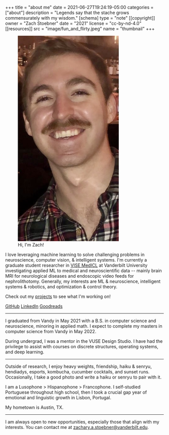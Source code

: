 +++
title = "about me"
date = 2021-06-27T19:24:19-05:00
categories = ["about"]
description = "Legends say that the stache grows commensurately with my wisdom."
[schema]
 type = "note"
[[copyright]]
  owner = "Zach Stoebner"
  date = "2021"
  license = "cc-by-nd-4.0"
[[resources]]
  src = "image/fun_and_flirty.jpeg"
  name = "thumbnail"
+++

<figure>
<img src="image/fun_and_flirty.jpeg" alt="legends say that the stache is commensurate to my wisdom" style="height:500px width:200px;" /> 
<figcaption>Hi, I'm Zach!</figcaption>
</figure>

I love leveraging machine learning to solve challenging problems in neuroscience, computer vision, & intelligent systems. I'm currently a graduate student researcher in [VISE MedICL](https://www.vanderbilt.edu/vise/visepeople/zachary-stoebner/) at Vanderbilt University investigating applied ML to medical and neuroscientific data -- mainly brain MRI for neurological diseases and endoscopic video feeds for nephrolithotomy. Generally, my interests are ML & neuroscience, intelligent systems & robotics, and optimization & control theory. 

Check out my [projects](/projects/) to see what I'm working on!

[GitHub](https://github.com/zstoebs)
[LinkedIn](https://www.linkedin.com/in/zstoebs/)
[Goodreads](https://www.goodreads.com/user/show/99553326-zachary-stoebner)

<!--more-->

---

I graduated from Vandy in May 2021 with a B.S. in computer science and neuroscience, minoring in applied math. I expect to complete my masters in computer science from Vandy in May 2022.

During undergrad, I was a mentor in the VUSE Design Studio. I have had the privilege to assist with courses on discrete structures, operating systems, and deep learning. 

---

Outside of research, I enjoy heavy weights, friendship, haiku & senryu, hendiadys, esports, kombucha, cucumber cocktails, and sunset runs. Occasionally, I take a good photo and write a haiku or senryu to pair with it.  

I am a Lusophone > Hispanophone > Francophone. I self-studied Portuguese throughout high school, then I took a crucial gap year of emotional and linguistic growth in Lisbon, Portugal. 

My hometown is Austin, TX. 

---

I am always open to new opportunities, especially those that align with my interests. You can contact me at zachary.a.stoebner@vanderbilt.edu.
